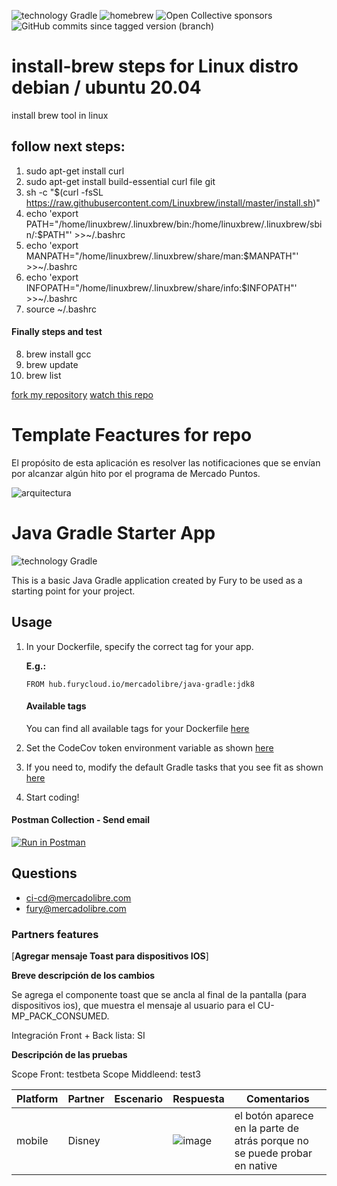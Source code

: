 ![technology Gradle](https://img.shields.io/badge/technology-Gradle-blue.svg)
![homebrew](https://img.shields.io/homebrew/v/cake)
![Open Collective sponsors](https://img.shields.io/opencollective/sponsors/shields)
![GitHub commits since tagged version (branch)](https://img.shields.io/github/commits-since/whuera/install-brew/1.0/master)


# install-brew steps for Linux distro debian / ubuntu 20.04

    
install brew tool in linux

## follow next steps:
1. sudo apt-get install curl
2. sudo apt-get install build-essential curl file git
3. sh -c "$(curl -fsSL https://raw.githubusercontent.com/Linuxbrew/install/master/install.sh)"
4. echo 'export PATH="/home/linuxbrew/.linuxbrew/bin:/home/linuxbrew/.linuxbrew/sbin/:$PATH"' >>~/.bashrc
5. echo 'export MANPATH="/home/linuxbrew/.linuxbrew/share/man:$MANPATH"' >>~/.bashrc
6. echo 'export INFOPATH="/home/linuxbrew/.linuxbrew/share/info:$INFOPATH"' >>~/.bashrc
7. source  ~/.bashrc

#### Finally steps and test

8. brew install gcc
9. brew update
10. brew list
   
[fork my repository](https://github.com/whuera/install-brew/fork)
[watch this repo](https://github.com/whuera/install-brew/subscription)  
   
   # Template Feactures for repo

El propósito de esta aplicación es resolver las notificaciones que se envían por alcanzar algún hito por el programa de Mercado Puntos. 

![arquitectura](https://github.com/mercadolibre/fury_loyal-notifications/blob/master/app.png)


# Java Gradle Starter App

![technology Gradle](https://img.shields.io/badge/technology-Gradle-blue.svg)

This is a basic Java Gradle application created by Fury to be used as a starting point for your project.

## Usage

1. In your Dockerfile, specify the correct tag for your app.

   **E.g.:**

   `FROM hub.furycloud.io/mercadolibre/java-gradle:jdk8`

   #### Available tags

   You can find all available tags for your Dockerfile [here](https://github.com/mercadolibre/fury-docker_images/blob/master/java-gradle/README.md#available-tags)

2. Set the CodeCov token environment variable as shown [here](https://github.com/mercadolibre/fury-docker_images/blob/master/java-gradle/README.md#codecov)

3. If you need to, modify the default Gradle tasks that you see fit as shown [here](https://github.com/mercadolibre/fury-docker_images/blob/master/java-gradle/README.md##environment-variables)

4. Start coding!


#### Postman Collection - Send email
[![Run in Postman](https://run.pstmn.io/button.svg)](https://app.getpostman.com/run-collection/7365e9c559dec6402275)

## Questions

* [ci-cd@mercadolibre.com](ci-cd@mercadolibre.com)
* [fury@mercadolibre.com](fury@mercadolibre.com)


### Partners features

[**Agregar mensaje Toast para dispositivos IOS**]

**Breve descripción de los cambios** 

Se agrega el componente toast que se ancla al final de la pantalla (para dispositivos ios), que muestra el mensaje al usuario para el CU-MP_PACK_CONSUMED. 

Integración Front + Back lista: SI 

 
**Descripción de las pruebas**



Scope Front: testbeta
Scope Middleend: test3

| Platform |  Partner  |      Escenario     |      Respuesta      |  Comentarios  |
| --------- | -------- | ---------------- | ----------------- | -------------- |
|        mobile      |    Disney    | | ![image](https://user-images.githubusercontent.com/72230338/95878514-e8cdd580-0d3a-11eb-8300-c20a0d13d1ce.png)   |  el botón aparece en la parte de atrás porque no se puede probar en native  |



